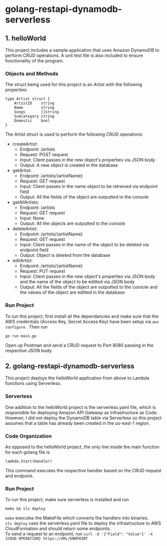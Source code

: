 # golang-restapi-dynamodb-serverless

## 1. helloWorld

This project includes a sample application that uses Amazon DynamoDB to perform CRUD operations. A unit test file is also included to ensure functionality of the program.

### Objects and Methods

The struct being used for this project is an *Artist* with the following properties:

```
type Artist struct {
	ArtistID    string
	Name        string
	Songs       []string
	Subcategory string
	Domestic    bool
}
```

The Artist struct is used to perform the following CRUD operations:

* createArtist: 
  * Endpoint: /artists
  * Request: POST request 
  * Input: Client passes in the new object's properties via JSON body
  * Output: A new object is created in the database
* getArtist:
  * Endpoint: /artists/{artistName}
  * Request: GET request 
  * Input: Client passes in the name object to be retreived via endpoint field
  * Output: All the fields of the object are outputted to the console
* getAllArtists:
  * Endpoint: /artists
  * Request: GET request 
  * Input: None
  * Output: All the objects are outputted to the console
* deleteArtist:
  * Endpoint: /artists/{artistName}
  * Request: GET request 
  * Input: Client passes in the name of the object to be deleted via endpoint field
  * Output: Object is deleted from the database
* editArtist:
  * Endpoint: /artists/{artistName}
  * Request: PUT request 
  * Input: Client passes in the new object's properties via JSON body and the name of the object to be editted via JSON body
  * Output: All the fields of the object are outputted to the console and the values of the object are editted in the database

### Run Project

To run this project, first install all the dependancies and make sure that the AWS credentials (Access Key, Secret Access Key) have been setup via ``` aws configure ``` . Then run 

``` go run main.go ```

Open up Postman and send a CRUD request to Port 8080 passing in the respective JSON body.

## 2. golang-restapi-dynamodb-serverless

This project deploys the helloWorld application from above to Lambda functions using Serverless.

### Serverless

One addition to the helloWorld project is the serverless.yaml file, which is responsible for deploying Amazon API Gateway as Infrastructure as Code. However, I did not deploy the DynamoDB table via Serverless so this project assumes that a table has already been created in the us-east-1 region.

### Code Organization

As opposed to the helloWorld project, the only line inside the main function for each golang file is

``` lambda.Start(Handler) ```

This command executes the respective handler based on the CRUD request and endpoint.

### Run Project

To run this project, make sure serverless is installed and run

``` make && sls deploy ```

``` make ``` executes the MakeFile which converts the handlers into binaries. <br />
``` sls deploy ``` uses the serverless.yaml file to deploy the infrastructure to AWS CloudFormation and should return some endpoints. <br />
To send a request to an endpoint, run
``` curl -d '{"Field": "Value"}' -X {CRUD OPERATION} https://URL/ENDPOINT ```
